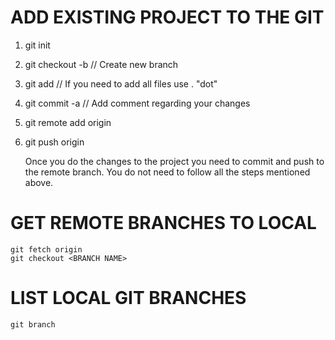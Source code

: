 # ADD EXISTING PROJECT TO THE GIT

1) git init 

2) git checkout -b <BRANCH NAME> // Create new branch
	
3) git add <FILE NAME> // If you need to add all files use . "dot" 
	
4) git commit -a // Add comment regarding  your changes

5) git remote add origin <GIT REPO URL>
	
6) git push origin <BRANCH NAME>
	
	
	Once you do the changes to the project you need to commit and push to the remote branch.
	You do not need to follow all the steps mentioned above.

# GET REMOTE BRANCHES TO LOCAL
	git fetch origin
	git checkout <BRANCH NAME>
	
# LIST LOCAL GIT BRANCHES 

	git branch
	